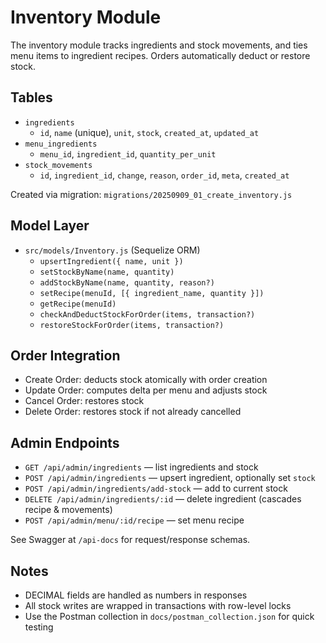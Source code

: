 # Inventory Module

The inventory module tracks ingredients and stock movements, and ties menu items to ingredient recipes. Orders automatically deduct or restore stock.

## Tables

- `ingredients`
  - `id`, `name` (unique), `unit`, `stock`, `created_at`, `updated_at`
- `menu_ingredients`
  - `menu_id`, `ingredient_id`, `quantity_per_unit`
- `stock_movements`
  - `id`, `ingredient_id`, `change`, `reason`, `order_id`, `meta`, `created_at`

Created via migration: `migrations/20250909_01_create_inventory.js`

## Model Layer

- `src/models/Inventory.js` (Sequelize ORM)
  - `upsertIngredient({ name, unit })`
  - `setStockByName(name, quantity)`
  - `addStockByName(name, quantity, reason?)`
  - `setRecipe(menuId, [{ ingredient_name, quantity }])`
  - `getRecipe(menuId)`
  - `checkAndDeductStockForOrder(items, transaction?)`
  - `restoreStockForOrder(items, transaction?)`

## Order Integration

- Create Order: deducts stock atomically with order creation
- Update Order: computes delta per menu and adjusts stock
- Cancel Order: restores stock
- Delete Order: restores stock if not already cancelled

## Admin Endpoints

- `GET /api/admin/ingredients` — list ingredients and stock
- `POST /api/admin/ingredients` — upsert ingredient, optionally set `stock`
- `POST /api/admin/ingredients/add-stock` — add to current stock
- `DELETE /api/admin/ingredients/:id` — delete ingredient (cascades recipe & movements)
- `POST /api/admin/menu/:id/recipe` — set menu recipe

See Swagger at `/api-docs` for request/response schemas.

## Notes

- DECIMAL fields are handled as numbers in responses
- All stock writes are wrapped in transactions with row-level locks
- Use the Postman collection in `docs/postman_collection.json` for quick testing
